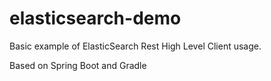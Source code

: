 # elasticsearch-demo

Basic example of ElasticSearch Rest High Level Client usage.

Based on Spring Boot and Gradle
